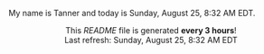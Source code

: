 My name is Tanner and today is Sunday, August 25, 8:32 AM EDT.

<p align="center">This <i>README</i> file is generated <b>every 3 hours</b>!</br>Last refresh: Sunday, August 25, 8:32 AM EDT<br /></p>
